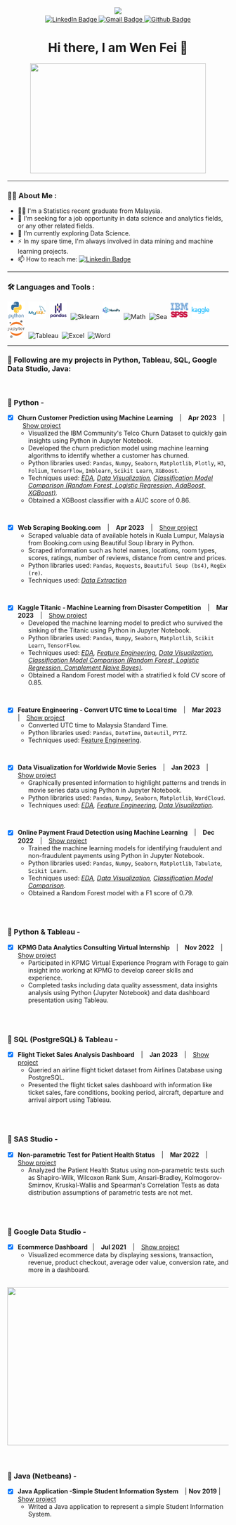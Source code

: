 
<div id="header" align="center">
  <img src="https://tenor.com/view/desktop-computer-new-computers-screens-much-time-mantelpiece-clocks-gif-1999330492061041302.gif" width="150"/>
</div>


<div id="badges" align="center">
  <a href="https://www.linkedin.com/in/seu-wen-fei/">
    <img src="https://img.shields.io/badge/LinkedIn-blue?style=for-the-badge&logo=linkedin&logoColor=white" alt="LinkedIn Badge"/>
  </a>
  <a href="mailto:seuwenfei@gmail.com">
    <img src="https://img.shields.io/badge/Gmail-D14836?style=for-the-badge&logo=gmail&logoColor=white" alt="Gmail Badge"/>
  </a>
  <a href="https://github.com/seuwenfei">
    <img src="https://img.shields.io/badge/-GitHub-black?style=for-the-badge&logo=Github&logoColor=white" alt="Github Badge"/>
  </a>
</div>


<h1 align="center"> Hi there, I am Wen Fei 👋</h1>

<div align="center">
  <img src="https://miro.medium.com/v2/resize:fit:720/1*DwU2AWUUbZgLdHiRY-Ky5w.gif" width="400" height="250"/>
</div>


___

### :woman_technologist: About Me :
- :woman_student: I'm a Statistics recent graduate from Malaysia.
- :telescope: I'm seeking for a job opportunity in data science and analytics fields, or any other related fields.
- :seedling: I’m currently exploring Data Science.
- :zap: In my spare time, I'm always involved in data mining and machine learning projects.
- :mailbox: How to reach me: [![Linkedin Badge](https://img.shields.io/badge/-InMail-blue?style=flat&logo=Linkedin&logoColor=white)](https://www.linkedin.com/in/seu-wen-fei/)

---

### :hammer_and_wrench: Languages and Tools :

<div>
   
   <img src="https://github.com/devicons/devicon/blob/master/icons/python/python-original-wordmark.svg" title="Python" alt="Python" width="40" height="40"/>&nbsp;
   <img src="https://github.com/devicons/devicon/blob/master/icons/mysql/mysql-original-wordmark.svg" alt="Mysql" width="40" height="40"/>&nbsp;
   <img src="https://github.com/devicons/devicon/blob/master/icons/pandas/pandas-original-wordmark.svg" title="Pandas" alt="Pandas" width="40" height="40"/>&nbsp;
   <img src="https://upload.wikimedia.org/wikipedia/commons/thumb/0/05/Scikit_learn_logo_small.svg/390px-Scikit_learn_logo_small.svg.png?20180808062052" title="Sklearn" alt="Sklearn" width="45" height="25"/>&nbsp;
   <img src="https://github.com/devicons/devicon/blob/master/icons/numpy/numpy-original-wordmark.svg" title="Numpy" alt="Numpy" width="40" height="40"/>&nbsp;
   <img src="https://matplotlib.org/stable/_static/images/logo2.svg" title="Math" alt="Math" width="40" height="40"/>&nbsp;
   <img src="https://seaborn.pydata.org/_images/logo-tall-lightbg.svg" title="Sea" alt="Sea" width="40" height="40"/>&nbsp;
   <img src="https://github.com/devicons/devicon/blob/master/icons/spss/spss-original.svg" title="SPSS" alt="SPSS" width="40" height="40"/>&nbsp;
   <img src="https://github.com/devicons/devicon/blob/master/icons/kaggle/kaggle-original-wordmark.svg" title="Kaggle" alt="Kaggle" width="40" height="40"/>&nbsp;
   <img src="https://github.com/devicons/devicon/blob/master/icons/jupyter/jupyter-original-wordmark.svg" title="Jupyter" alt="Jupyter" width="40" height="40"/>&nbsp;
   <img src="https://cdn.worldvectorlogo.com/logos/tableau-software.svg" title="Tableau" alt="Tableau" width="40" height="40"/>&nbsp;
   <img src="https://upload.wikimedia.org/wikipedia/commons/thumb/3/34/Microsoft_Office_Excel_%282019%E2%80%93present%29.svg/768px-Microsoft_Office_Excel_%282019%E2%80%93present%29.svg.png?20190925171014" title="Excel" alt="Excel" width="40" height="40"/>&nbsp;
   <img src="https://upload.wikimedia.org/wikipedia/commons/thumb/c/cf/New_Power_BI_Logo.svg/900px-New_Power_BI_Logo.svg.png?20210102182532" title="Word" alt="Word" width="40" height="40"/>&nbsp;
   
   
   
</div>
   
<!--
**seuwenfei/seuwenfei** is a ✨ _special_ ✨ repository because its `README.md` (this file) appears on your GitHub profile.

Here are some ideas to get you started:

- 🔭 I’m currently working on ...
- 🌱 I’m currently learning ...
- 👯 I’m looking to collaborate on ...
- 🤔 I’m looking for help with ...
- 💬 Ask me about ...
- 📫 How to reach me: ...
- 😄 Pronouns: ...
- ⚡ Fun fact: ...
-->

---

### 📑 Following are my projects in Python, Tableau, SQL, Google Data Studio, Java:
<br/>

### 📌 Python - 

- [x] **Churn Customer Prediction using Machine Learning** &ensp; | &ensp; **Apr 2023** &ensp; | &ensp; [Show project](https://www.kaggle.com/code/seuwenfei/telco-churn-customer-prediction-auc-0-86)
    * Visualized the IBM Community's Telco Churn Dataset to quickly gain insights using Python in Jupyter Notebook.
    * Developed the churn prediction model using machine learning algorithms to identify whether a customer has churned. 
    * Python libraries used: `Pandas`, `Numpy`, `Seaborn`, `Matplotlib`, `Plotly`, `H3`, `Folium`, `TensorFlow`, `Imblearn`, `Scikit Learn`, `XGBoost`.
    * Techniques used: *<ins>EDA</ins>, <ins>Data Visualization</ins>, <ins>Classification Model Comparison (Random Forest, Logistic Regression, AdaBoost, XGBoost)</ins>.*
    * Obtained a XGBoost classifier with a AUC score of 0.86.
<br/>

- [x] **Web Scraping Booking.com** &ensp; | &ensp; **Apr 2023** &ensp; | &ensp; [Show project](https://www.kaggle.com/code/seuwenfei/web-scraping-booking-com-beautifulsoup)
    * Scraped valuable data of available hotels in Kuala Lumpur, Malaysia from Booking.com using Beautiful Soup library in Python. 
    * Scraped information such as hotel names, locations, room types, scores, ratings, number of reviews, distance from centre and prices.
    * Python libraries used: `Pandas`, `Requests`, `Beautiful Soup (bs4)`, `RegEx (re)`.
    * Techniques used: *<ins>Data Extraction</ins>*
<br/>

- [x] **Kaggle Titanic - Machine Learning from Disaster Competition** &ensp; | &ensp; **Mar 2023** &ensp; | &ensp; [Show project](https://www.kaggle.com/code/seuwenfei/titanic-random-forest-cv-score-0-85)
    * Developed the machine learning model to predict who survived the sinking of the Titanic using Python in Jupyter Notebook. 
    * Python libraries used: `Pandas`, `Numpy`, `Seaborn`, `Matplotlib`, `Scikit Learn`, `TensorFlow`.
    * Techniques used: *<ins>EDA</ins>, <ins>Feature Engineering</ins>, <ins>Data Visualization</ins>, <ins>Classification Model Comparison (Random Forest, Logistic Regression, Complement Naive Bayes)</ins>.*
    * Obtained a Random Forest model with a stratified k fold CV score of 0.85.
<br/>

- [x] **Feature Engineering - Convert UTC time to Local time** &ensp; | &ensp; **Mar 2023** &ensp; | &ensp; [Show project](https://www.kaggle.com/code/seuwenfei/feature-engineering-convert-utc-to-local-time)
    * Converted UTC time to Malaysia Standard Time.
    * Python libraries used: `Pandas`, `DateTime`, `Dateutil`, `PYTZ`.
    * Techniques used: <ins>Feature Engineering</ins>.
<br/>

- [x] **Data Visualization for Worldwide Movie Series** &ensp; | &ensp; **Jan 2023** &ensp; | &ensp; [Show project](https://github.com/seuwenfei/Data-visualization-for-worldwide-movie-series)
    * Graphically presented information to highlight patterns and trends in movie series data using Python in Jupyter Notebook.
    * Python libraries used: `Pandas`, `Numpy`, `Seaborn`, `Matplotlib`, `WordCloud`.
    * Techniques used: *<ins>EDA</ins>, <ins>Feature Engineering</ins>, <ins>Data Visualization</ins>.*       
<br/>

- [x] **Online Payment Fraud Detection using Machine Learning** &ensp; | &ensp; **Dec 2022** &ensp; | &ensp; [Show project](https://github.com/seuwenfei/Online-payment-fraud-detection/blob/main/online-payment-fraud-detection.ipynb)
    * Trained the machine learning models for identifying fraudulent and non-fraudulent payments using Python in Jupyter Notebook.
    * Python libraries used: `Pandas`, `Numpy`, `Seaborn`, `Matplotlib`, `Tabulate`, `Scikit Learn`.
    * Techniques used: *<ins>EDA</ins>, <ins>Data Visualization</ins>, <ins>Classification Model Comparison</ins>.*
    * Obtained a Random Forest model with a F1 score of 0.79. 
<br/>
<br/>
 
### 📌 Python & Tableau - 
- [x] **KPMG Data Analytics Consulting Virtual Internship**  &ensp; | &ensp; **Nov 2022** &ensp; | &ensp; [Show project](https://github.com/seuwenfei/KPMG_Virtual_Internship)
    * Participated in KPMG Virtual Experience Program with Forage to gain insight into working at KPMG to develop career skills and experience.
    * Completed tasks including data quality assessment, data insights analysis using Python (Jupyter Notebook) and data dashboard presentation using Tableau.
<br/>
<br/>


### 📌 SQL (PostgreSQL) & Tableau - 
- [x] **Flight Ticket Sales Analysis Dashboard**  &ensp; | &ensp; **Jan 2023** &ensp; | &ensp; [Show project](https://github.com/seuwenfei/Airlines-flight-ticket-sales-analysis)
    * Queried an airline flight ticket dataset from Airlines Database using PostgreSQL.
    * Presented the flight ticket sales dashboard with information like ticket sales, fare conditions, booking period, aircraft, departure and arrival airport using Tableau.
<br/>
<br/>


### 📌 SAS Studio - 
- [x] **Non-parametric Test for Patient Health Status**  &ensp; | &ensp; **Mar 2022** &ensp; | &ensp; [Show project](https://github.com/seuwenfei/Nonparametric-tests)
    * Analyzed the Patient Health Status using non-parametric tests such as Shapiro-Wilk, Wilcoxon Rank Sum, Ansari-Bradley, Kolmogorov-Smirnov, Kruskal-Wallis and Spearman's Correlation Tests as data distribution assumptions of parametric tests are not met.
<br/>
<br/>


### 📌 Google Data Studio - 
- [x] **Ecommerce Dashboard** &ensp;| &ensp; **Jul 2021** &ensp; | &ensp; [Show project](https://datastudio.google.com/reporting/95a3a789-6bcd-472a-859f-e880cb1b9255)
    * Visualized ecommerce data by displaying sessions, transaction, revenue, product checkout, average oder value, conversion rate, and more in a dashboard.

&emsp;&emsp;&emsp;&emsp;&ensp;<img src="https://user-images.githubusercontent.com/118715799/211293796-cd14a0f5-2ebd-4a1f-b172-471ac2871cbc.png" width="510" height="360" />
<br/>
<br/>
<br/>
 
 
### 📌 Java (Netbeans) - 
- [x] **Java Application -Simple Student Information System** &ensp; | **Nov 2019** | &ensp; [Show project](https://github.com/seuwenfei/Java-application-simple-info-system)
    * Writed a Java application to represent a simple Student Information System.

